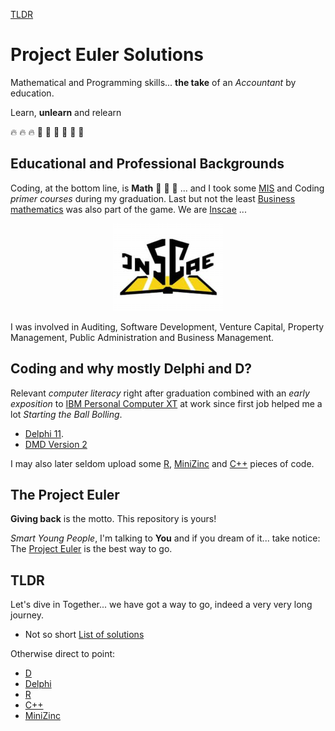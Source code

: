 [TLDR](https://github.com/menjaraz-org/project-euler/blob/main/README.md#tldr)

# Project Euler Solutions

Mathematical and Programming skills... **the take** of an _Accountant_ by education.

Learn, **unlearn** and relearn

🔥 🔥 🔥 💪 💪 💪 💝 💝 💝

## Educational and Professional Backgrounds

Coding, at the bottom line, is **Math** :brain: :brain: :brain: ... and I took some  [MIS](https://en.wikipedia.org/wiki/Management_information_system) and Coding _primer courses_ during my graduation. Last but not the least [Business mathematics](https://en.wikipedia.org/wiki/Business_mathematics) was also part of the game. We are [Inscae](https://www.inscae.mg/) ...

<p align="center"><img src="logo.png"></p>

I was involved in Auditing, Software Development, Venture Capital, Property Management, Public Administration and Business Management.

## Coding and why mostly Delphi and D?

Relevant _computer literacy_ right after graduation combined with an _early exposition_ to [IBM Personal Computer XT](https://en.wikipedia.org/wiki/IBM_Personal_Computer_XT) at work since first job helped me a lot _Starting the Ball Bolling_.

- [Delphi 11](https://www.embarcadero.com/products/delphi).
- [DMD Version 2](https://dlang.org)

I may also later seldom upload some [R](https://www.r-project.org/about.html), [MiniZinc](https://www.minizinc.org/) and [C++](https://fr.wikipedia.org/wiki/C%2B%2B) pieces of code.

## The Project Euler

**Giving back** is the motto. This repository is yours!

_Smart Young People_, I'm talking to **You** and if you dream of it... take notice: The [Project Euler](https://projecteuler.net) is the best way to go.



## TLDR

Let's dive in Together... we have got a way to go, indeed a very very long journey.

- Not so short [List of solutions](solutions.md)

Otherwise direct to point:

- [D](https://github.com/menjaraz-org/project-euler/tree/main/dlang)
- [Delphi](https://github.com/menjaraz-org/project-euler/tree/main/delphi)
- [R](https://github.com/menjaraz-org/project-euler/tree/main/R)
- [C++](https://github.com/menjaraz-org/project-euler/tree/main/c%2B%2B)
- [MiniZinc](https://github.com/menjaraz-org/project-euler/tree/main/minizinc)
